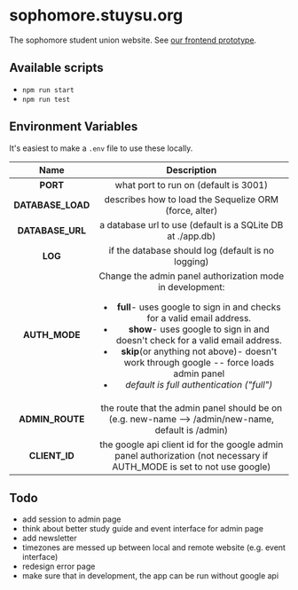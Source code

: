 # sophomore.stuysu.org

The sophomore student union website. See [our frontend prototype](https://github.com/pserb/sophsu-web).

## Available scripts

* `npm run start`
* `npm run test`

## Environment Variables

It's easiest to make a `.env` file to use these locally.

| Name | Description |
|:----:|:-----------:|
| **PORT** | what port to run on (default is 3001) |
| **DATABASE_LOAD** | describes how to load the Sequelize ORM (force, alter) |
| **DATABASE_URL** | a database url to use (default is a SQLite DB at ./app.db) |
| **LOG** | if the database should log (default is no logging) |
| **AUTH_MODE**| Change the admin panel authorization mode in development: <ul><li><b>full</b>- uses google to sign in and checks for a valid email address.</li><li><b>show</b>- uses google to sign in and doesn't check for a valid email address.</li><li><b>skip</b>(or anything not above)- doesn't work through google -- force loads admin panel</li><li><i>default is full authentication ("full")</i></li></ul> |
| **ADMIN_ROUTE** | the route that the admin panel should be on (e.g. new-name --> /admin/new-name, default is /admin) |
| **CLIENT_ID** | the google api client id for the google admin panel authorization (not necessary if AUTH_MODE is set to not use google) |

## Todo

* add session to admin page
* think about better study guide and event interface for admin page
* add newsletter
* timezones are messed up between local and remote website (e.g. event interface)
* redesign error page
* make sure that in development, the app can be run without google api
